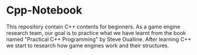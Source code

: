 # Cpp-Notebook
This repository contain C++ contents for beginners. As a game engine research team, our goal is to practice what we have learnt from the book named "Practical C++ Programming" by Steve Oualline. After learning C++ we start to research how game engines work and their structures.
